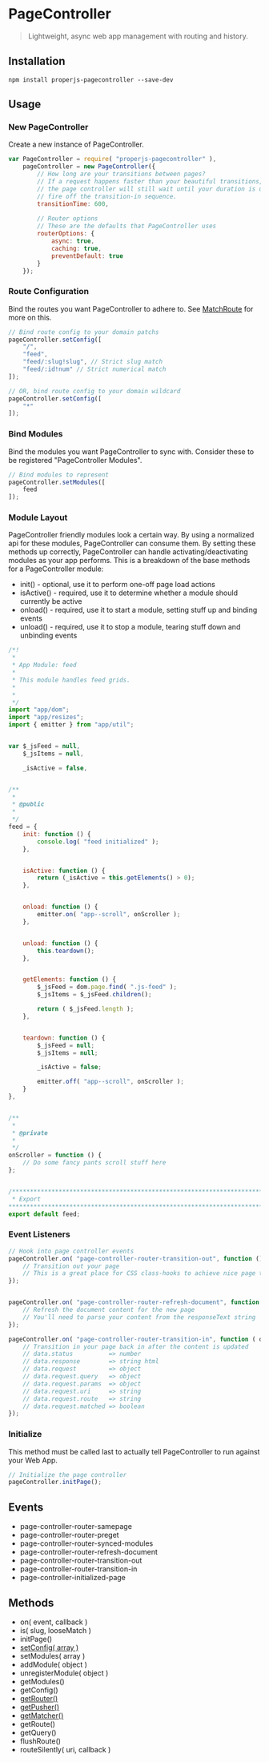 PageController
==============

> Lightweight, async web app management with routing and history.



## Installation

```shell
npm install properjs-pagecontroller --save-dev
```


## Usage

### New PageController
Create a new instance of PageController.
```javascript
var PageController = require( "properjs-pagecontroller" ),
    pageController = new PageController({
        // How long are your transitions between pages?
        // If a request happens faster than your beautiful transitions,
        // the page controller will still wait until your duration is up to
        // fire off the transition-in sequence.
        transitionTime: 600,
    
        // Router options
        // These are the defaults that PageController uses
        routerOptions: {
            async: true,
            caching: true,
            preventDefault: true
        }
    });
```

### Route Configuration
Bind the routes you want PageController to adhere to. See [MatchRoute](https://github.com/ProperJS/MatchRoute) for more on this.
```javascript
// Bind route config to your domain patchs
pageController.setConfig([
    "/",
    "feed",
    "feed/:slug!slug", // Strict slug match
    "feed/:id!num" // Strict numerical match
]);

// OR, bind route config to your domain wildcard
pageController.setConfig([
    "*"
]);
```

### Bind Modules
Bind the modules you want PageController to sync with. Consider these to be registered "PageController Modules".
```javascript
// Bind modules to represent
pageController.setModules([
    feed
]);
```

### Module Layout
PageController friendly modules look a certain way. By using a normalized api for these modules, PageController can consume them. By setting these methods up correctly, PageController can handle activating/deactivating modules as your app performs. This is a breakdown of the base methods for a PageController module:

- init() - optional, use it to perform one-off page load actions
- isActive() - required, use it to determine whether a module should currently be active
- onload() - required, use it to start a module, setting stuff up and binding events
- unload() - required, use it to stop a module, tearing stuff down and unbinding events

```javascript
/*!
 *
 * App Module: feed
 *
 * This module handles feed grids.
 *
 *
 */
import "app/dom";
import "app/resizes";
import { emitter } from "app/util";


var $_jsFeed = null,
    $_jsItems = null,

    _isActive = false,


/**
 *
 * @public
 *
 */
feed = {
    init: function () {
        console.log( "feed initialized" );
    },


    isActive: function () {
        return (_isActive = this.getElements() > 0);
    },


    onload: function () {
        emitter.on( "app--scroll", onScroller );
    },


    unload: function () {
        this.teardown();
    },


    getElements: function () {
        $_jsFeed = dom.page.find( ".js-feed" );
        $_jsItems = $_jsFeed.children();

        return ( $_jsFeed.length );
    },


    teardown: function () {
        $_jsFeed = null;
        $_jsItems = null;

        _isActive = false;

        emitter.off( "app--scroll", onScroller );
    }
},


/**
 *
 * @private
 *
 */
onScroller = function () {
    // Do some fancy pants scroll stuff here
};


/******************************************************************************
 * Export
*******************************************************************************/
export default feed;
```

### Event Listeners
```javascript
// Hook into page controller events
pageController.on( "page-controller-router-transition-out", function () {
    // Transition out your page
    // This is a great place for CSS class-hooks to achieve nice page transitions
});


pageController.on( "page-controller-router-refresh-document", function ( html ) {
    // Refresh the document content for the new page
    // You'll need to parse your content from the responseText string
});

pageController.on( "page-controller-router-transition-in", function ( data ) {
    // Transition in your page back in after the content is updated
    // data.status          => number
    // data.response        => string html
    // data.request         => object
    // data.request.query   => object
    // data.request.params  => object
    // data.request.uri     => string
    // data.request.route   => string
    // data.request.matched => boolean
});
```

### Initialize
This method must be called last to actually tell PageController to run against your Web App.
```javascript
// Initialize the page controller
pageController.initPage();
```



## Events
- page-controller-router-samepage
- page-controller-router-preget
- page-controller-router-synced-modules
- page-controller-router-refresh-document
- page-controller-router-transition-out
- page-controller-router-transition-in
- page-controller-initialized-page



## Methods
- on( event, callback )
- is( slug, looseMatch )
- initPage()
- [setConfig( array )](https://github.com/ProperJS/MatchRoute)
- setModules( array )
- addModule( object )
- unregisterModule( object )
- getModules()
- getConfig()
- [getRouter()](https://github.com/ProperJS/Router)
- [getPusher()](https://github.com/ProperJS/PushState)
- [getMatcher()](https://github.com/ProperJS/MatchRoute)
- getRoute()
- getQuery()
- flushRoute()
- routeSilently( uri, callback )
